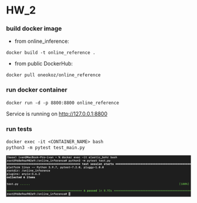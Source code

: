 # HW_2
### build docker image
- from online_inference:
```
docker build -t online_reference .
```

- from public DockerHub:
```
docker pull oneokoz/online_reference
```

### run docker container
```
docker run -d -p 8800:8800 online_reference
```

Service is running on http://127.0.0.1:8800


### run tests
```
docker exec -it <CONTAINER_NAME> bash
python3 -m pytest test_main.py
```

![Alt-текст](https://github.com/made-mlops-2022/ivan_kozyrev/blob/homework2/online_inference/Снимок%20экрана%202022-11-24%20в%2003.11.50.png)
